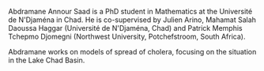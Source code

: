 Abdramane Annour Saad is a PhD student in Mathematics at the Université de N'Djaména in Chad. He is co-supervised by Julien Arino, Mahamat Salah Daoussa Haggar (Université de N'Djaména, Chad) and Patrick Memphis Tchepmo Djomegni (Northwest University, Potchefstroom, South Africa).

Abdramane works on models of spread of cholera, focusing on the situation in the Lake Chad Basin.
